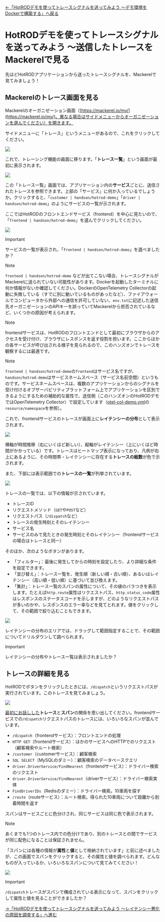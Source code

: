[←「HotRODデモを使ってトレースシグナルを送ってみよう 〜デモ環境をDockerで構築する」へ戻る](../05-hotrod1/README.md)

# HotRODデモを使ってトレースシグナルを送ってみよう 〜送信したトレースをMackerelで見る

先ほどHotRODアプリケーションから送ったトレースシグナルを、Mackerelで見てみましょう！

## Mackerelのトレース画面を見る

Mackerelのオーガニゼーション画面（[https://mackerel.io/my/](https://mackerel.io/my/)。異なる場合はサイドメニューからオーガニゼーションを選んでください）を開きます。

サイドメニューに「トレース」というメニューがあるので、これをクリックしてください。

![](./tracemenu.png)

これで、トレーシング機能の画面に移ります。「**トレース一覧**」という画面が最初に表示されます。

![](./emptytrace.png)

この「トレース一覧」画面では、アプリケーション内の**サービス**ごとに、送信されたトレースを参照できます。上部の「サービス」に何か入っているでしょうか。クリックすると、「`customer | handson/hotrod-demo`」「`driver | handson/hotrod-demo`」のようにサービスの一覧が示されます。

ここではHotRODのフロントエンドサービス（frontend）を中心に見たいので、「`frontend | handson/hotrod-demo`」を選んでクリックしてください。

![](servicechoose.png)

> [!IMPORTANT]
> サービスの一覧が表示され、「`frontend | handson/hotrod-demo`」を選べましたか？

> [!NOTE]
> `frontend | handson/hotrod-demo` などが出てこない場合、トレースシグナルがMackerelに送られていない可能性があります。Dockerを起動したターミナルに何か情報がないか確認してください。DockerのOpenTelemetry Collectorの起動に失敗している（すでに別に動いているものがあったなど）、ファイアウォールでコンピュータから外部への通信を許可していない、`env.txt`に記述した送信先オーガニゼーションのAPIキーを誤っていてMackerelから拒否されているなど、いくつかの原因が考えられます。

> [!NOTE]
> frontendサービスは、HotRODのフロントエンドとして最初にブラウザからのアクセスを受け付け、ブラウザにレスポンスを返す役割を担います。ここからほかの各サービスが呼び出される様子を見られるので、このハンズオンでトレースを観察するには最適です。

> [!NOTE]
> `frontend | handson/hotrod-demo`の`frontend`はサービス名ですが、`handson/hotrod-demo`はサービスネームスペース（サービス名前空間）というものです。サービスネームスペースは、複数のアプリケーションからのシグナルを受け付けるオブザーバビリティプラットフォーム上でアプリケーションを区別できるようにするための補助的な属性で、送信側（このハンズオンのHotRODデモではOpenTelemetry Collector）で設定しています（[otel-col-demo.yml](../../demo/hotrod/otel-col-demo.yml)の`resource/namespace`を参照）。

これで、frontendサービスのトレースが画面上に**レイテンシーの分布**として表示されます。

![](./traceheatmap.png)

横軸が時間推移（右にいくほど新しい）、縦軸がレイテンシー（上にいくほど時間がかかっている）です。トレースはヒートマップ表示になっており、凡例が右上にあるように、その時間帯・レイテンシーに存在する**トレースの総数**が色で示されます。

また、下部には表示範囲での**トレースの一覧**が列挙されています。

![](./tracelist.png)

トレースの一覧では、以下の情報が示されています。

- トレースID
- リクエストメソッド（`GET`や`POST`など）
- リクエストパス（`/dispatch`など）
- トレースの発生時刻とそのレイテンシー
- サービス名
- サービスのみで見たときの発生時刻とそのレイテンシー（frontendサービスの場合はトレースと同一）

そのほか、次のようなボタンがあります。

- 「フィルター」：最後に発生してからの時刻を設定したり、より詳細な条件を設定できます。
- 「並び替え」：トレース一覧を、発生順（新しい順・古い順）、あるいはレイテンシー（高い順・低い順）に基づいて並び換えます。
- 「集計」：トレース一覧のスパンの属性について、その値のバラつきを表示します。たとえば`http.route`属性はリクエストパス、`http.status_code`属性はレスポンスのステータスコードを示しますが、どのようなリクエストパスが多いのかや、レスポンスのエラー率などを見てとれます。値をクリックして、その範囲で絞り込むこともできます。

![](./aggregate.png)

レイテンシーの分布のエリアでは、ドラッグして範囲指定することで、その範囲についてドリルダウンして調べられます。

> [!IMPORTANT]
> レイテンシーの分布やトレース一覧は表示されましたか？

## トレースの詳細を見る

HotRODでボタンをクリックしたときには、`/dispatch`というリクエストパスが実行されています。このトレースを見てみましょう。

![](./dispatch.png)

[最初にお話しした](../03-distributedtracing/README.md)**トレース**と**スパン**の関係を思い出してください。frontendサービスでの`/dispatch`リクエストパスのトレースには、いろいろなスパンが並んでいます。

- `/dispatch`（frontendサービス）：フロントエンドの処理
- `HTTP GET`（frontendサービス）：ほかのサービスへのHTTPでのリクエスト（顧客検索やルート検索）
- `/customer`（customerサービス）：顧客検索
- `SQL SELECT`（MySQLのダミー）：顧客検索のデータベースクエリ
- `driver.DriverService/FindNearest`（frontendサービス）：ドライバー検索のリクエスト
- `driver.DriverService/FindNearest`（driverサービス）：ドライバー検索実体
- `FindDriverIDs`（Redisのダミー）：ドライバー検索。10車両を探す
- `/route`（routeサービス）：ルート検索。得られた10車両について距離から到着時間を返す

スパンはサービスごとに色分けされ、同じサービスは同じ色で表示されます。

> [!NOTE]
> あくまでも1つのトレース内での色分けであり、別のトレースとの間でサービスが同じ配色になることは保証されません。

「スパンには各種の情報が**属性**と**値**として格納されています」と前に述べましたが、この画面でスパンをクリックすると、その属性と値を調べられます。どんなものが入っているか、いろいろなスパンについて見てみてください！

![](./span.png)

> [!IMPORTANT]
> `/dispatch`トレースがスパンで構成されている表示になって、スパンをクリックして属性と値を見ることができましたか？

[→「HotRODデモを使ってトレースシグナルを送ってみよう 〜レイテンシー悪化の原因を調査する」へ進む](../07-hotrod3/README.md)
